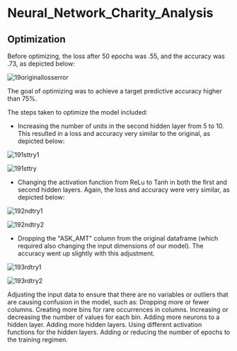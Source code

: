# Neural_Network_Charity_Analysis

## Optimization

Before optimizing, the loss after 50 epochs was .55, and the accuracy was .73, as depicted below:

![19originallosserror](https://user-images.githubusercontent.com/100863488/178315798-90d600af-894e-437b-b54f-ae2dcd71f1cf.png)


The goal of optimizing was to achieve a target predictive accuracy higher than 75%. 

The steps taken to optimize the model included:

* Increasing the number of units in the second hidden layer from 5 to 10. This resulted in a loss and accuracy very similar to the original, as depicted below:

![191sttry1](https://user-images.githubusercontent.com/100863488/178316451-cc0c5a97-dcd1-40ce-99e3-f0e0bbcf0f85.png)

![191sttry](https://user-images.githubusercontent.com/100863488/178316190-513dddc1-df32-4bb9-8c39-3e6908790cb6.png)


* Changing the activation function from ReLu to Tanh in both the first and second hidden layers. Again, the loss and accuracy were very similar, as depicted below:

![192ndtry1](https://user-images.githubusercontent.com/100863488/178317219-baf6373f-1839-4b45-af89-02020672bed3.png)

![192ndtry2](https://user-images.githubusercontent.com/100863488/178317230-63a81d07-1a84-4edd-837f-1e6442d009c8.png)


* Dropping the "ASK_AMT" column from the original dataframe (which required also changing the input dimensions of our model). The accuracy went up slightly with this adjustment.

![193rdtry1](https://user-images.githubusercontent.com/100863488/178319335-a8c76ac5-94cb-400f-bc01-fe7dab22e21c.png)

![193rdtry2](https://user-images.githubusercontent.com/100863488/178319353-1fa72f40-8d34-46cc-aedc-9ef6680b708e.png)



Adjusting the input data to ensure that there are no variables or outliers that are causing confusion in the model, such as:
Dropping more or fewer columns.
Creating more bins for rare occurrences in columns.
Increasing or decreasing the number of values for each bin.
Adding more neurons to a hidden layer.
Adding more hidden layers.
Using different activation functions for the hidden layers.
Adding or reducing the number of epochs to the training regimen.
